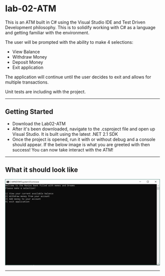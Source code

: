 # lab-02-ATM

This is an ATM built in C# using the Visual Studio IDE and Test Driven Development philosophy. This is to solidify working with C# as a language and getting familiar with the environment. 

The user will be prompted with the ability to make 4 selections:
* View Balance
* Withdraw Money
* Deposit Money
* Exit application

The application will continue until the user decides to exit and allows for multiple transactions.

Unit tests are including with the project.
***
## Getting Started
* Download the Lab02-ATM
* After it's been downloaded, navigate to the .csproject file and open up Visual Studio. It is built using the latest .NET 2.1 SDK
* Once the project is opened, run it with or without debug and a console should appear. If the below image is what you are greeted with then success! You can now take interact with the ATM!
***
## What it should look like
![ATM-Visual](lab2-atm.PNG)

***
